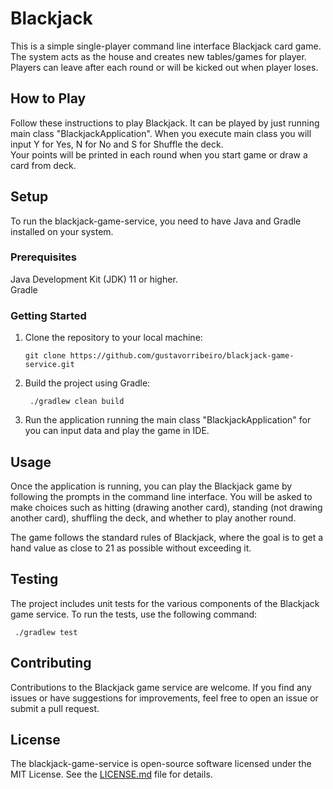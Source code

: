 # Blackjack

This is a simple single-player command line interface Blackjack card game. The system acts as the house and creates new tables/games for player. Players can leave after each round or will be kicked out when player loses.

## How to Play

Follow these instructions to play Blackjack. It can be played by just running main class "BlackjackApplication". When you execute main class you will input Y for Yes, N for No and S for Shuffle the deck.</br>
Your points will be printed in each round when you start game or draw a card from deck.

## Setup

To run the blackjack-game-service, you need to have Java and Gradle installed on your system.

### Prerequisites

Java Development Kit (JDK) 11 or higher.</br>
Gradle

### Getting Started

1. Clone the repository to your local machine:</br>
   ````
   git clone https://github.com/gustavorribeiro/blackjack-game-service.git
   ````
   
2. Build the project using Gradle:</br>
   ````
    ./gradlew clean build
   ````
   
   
3. Run the application running the main class "BlackjackApplication" for you can input data and play the game in IDE.

## Usage

Once the application is running, you can play the Blackjack game by following the prompts in the command line interface. You will be asked to make choices such as hitting (drawing another card), standing (not drawing another card), shuffling the deck, and whether to play another round.

The game follows the standard rules of Blackjack, where the goal is to get a hand value as close to 21 as possible without exceeding it.

## Testing 

The project includes unit tests for the various components of the Blackjack game service. To run the tests, use the following command:</br>
````
 ./gradlew test
````

## Contributing

Contributions to the Blackjack game service are welcome. If you find any issues or have suggestions for improvements, feel free to open an issue or submit a pull request.

## License

The blackjack-game-service is open-source software licensed under the MIT License. See the [LICENSE.md](LICENSE.md) file for details.
